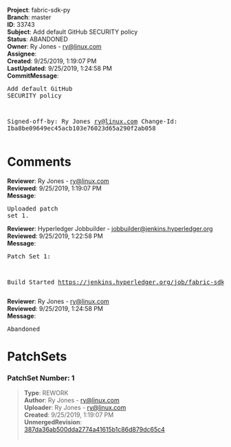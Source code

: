 <strong>Project</strong>: fabric-sdk-py<br><strong>Branch</strong>: master<br><strong>ID</strong>: 33743<br><strong>Subject</strong>: Add default GitHub SECURITY policy<br><strong>Status</strong>: ABANDONED<br><strong>Owner</strong>: Ry Jones - ry@linux.com<br><strong>Assignee</strong>:<br><strong>Created</strong>: 9/25/2019, 1:19:07 PM<br><strong>LastUpdated</strong>: 9/25/2019, 1:24:58 PM<br><strong>CommitMessage</strong>:<br><pre>Add default GitHub SECURITY policy

Signed-off-by: Ry Jones <ry@linux.com>
Change-Id: Iba8be09649ec45acb103e76023d65a290f2ab058
</pre><h1>Comments</h1><strong>Reviewer</strong>: Ry Jones - ry@linux.com<br><strong>Reviewed</strong>: 9/25/2019, 1:19:07 PM<br><strong>Message</strong>: <pre>Uploaded patch set 1.</pre><strong>Reviewer</strong>: Hyperledger Jobbuilder - jobbuilder@jenkins.hyperledger.org<br><strong>Reviewed</strong>: 9/25/2019, 1:22:58 PM<br><strong>Message</strong>: <pre>Patch Set 1:

Build Started https://jenkins.hyperledger.org/job/fabric-sdk-py-verify-x86_64/811/</pre><strong>Reviewer</strong>: Ry Jones - ry@linux.com<br><strong>Reviewed</strong>: 9/25/2019, 1:24:58 PM<br><strong>Message</strong>: <pre>Abandoned</pre><h1>PatchSets</h1><h3>PatchSet Number: 1</h3><blockquote><strong>Type</strong>: REWORK<br><strong>Author</strong>: Ry Jones - ry@linux.com<br><strong>Uploader</strong>: Ry Jones - ry@linux.com<br><strong>Created</strong>: 9/25/2019, 1:19:07 PM<br><strong>UnmergedRevision</strong>: [387da36ab500dda2774a41615b1c86d879dc65c4](https://github.com/hyperledger-gerrit-archive/fabric-sdk-py/commit/387da36ab500dda2774a41615b1c86d879dc65c4)<br><br></blockquote>